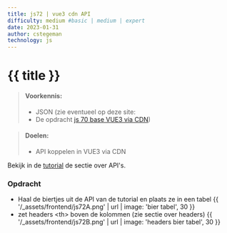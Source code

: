 ```yaml
---
title: js72 | vue3 cdn API
difficulty: medium #basic | medium | expert
date: 2023-01-31
author: cstegeman
technology: js
---
```

  

# {{ title }}	

> #### Voorkennis:  
> * JSON (zie eventueel op deze site: 
> * De opdracht [js 70 base VUE3 via CDN](../js70-or-vue3-cdn-base/))

> #### Doelen:  
> * API koppelen in VUE3 via CDN

Bekijk in de [tutorial](https://std.stegion.nl/cs_codebase/js70_vue3cdn_base/index.html) de sectie over API's.
### Opdracht
* Haal de biertjes uit de API van de tutorial en plaats ze in een tabel
{{ '/_assets/frontend/js72A.png' | url | image: 'bier tabel', 30 }}
* zet headers &lt;th&gt; boven de kolommen (zie sectie over headers) 
{{ '/_assets/frontend/js72B.png' | url | image: 'headers bier tabel', 30 }}
